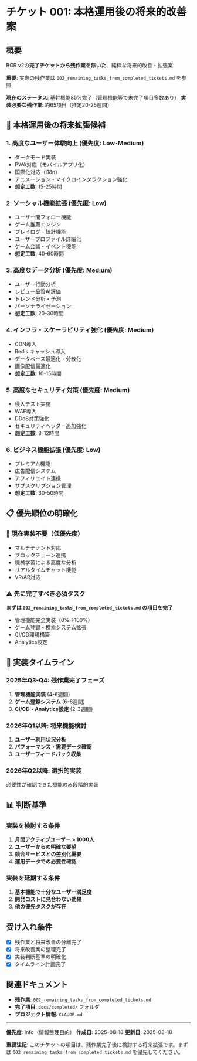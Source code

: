 # チケット 001: 本格運用後の将来的改善案

## 概要
BGR v2の**完了チケットから残作業を除いた**、純粋な将来的改善・拡張案

**重要**: 実際の残作業は `002_remaining_tasks_from_completed_tickets.md` を参照

**現在のステータス**: 基幹機能85%完了（管理機能等で未完了項目多数あり）
**実装必要な残作業**: 約65項目（推定20-25週間）

## 🚀 本格運用後の将来拡張候補

### 1. 高度なユーザー体験向上 (優先度: Low-Medium)
- ダークモード実装
- PWA対応（モバイルアプリ化）
- 国際化対応（i18n）
- アニメーション・マイクロインタラクション強化
- **想定工数**: 15-25時間

### 2. ソーシャル機能拡張 (優先度: Low)
- ユーザー間フォロー機能
- ゲーム推薦エンジン
- プレイログ・統計機能
- ユーザープロファイル詳細化
- ゲーム会議・イベント機能
- **想定工数**: 40-60時間

### 3. 高度なデータ分析 (優先度: Medium)
- ユーザー行動分析
- レビュー品質AI評価
- トレンド分析・予測
- パーソナライゼーション
- **想定工数**: 20-30時間

### 4. インフラ・スケーラビリティ強化 (優先度: Medium)
- CDN導入
- Redis キャッシュ導入  
- データベース最適化・分散化
- 画像配信最適化
- **想定工数**: 10-15時間

### 5. 高度なセキュリティ対策 (優先度: Medium)
- 侵入テスト実施
- WAF導入
- DDoS対策強化
- セキュリティヘッダー追加強化
- **想定工数**: 8-12時間

### 6. ビジネス機能拡張 (優先度: Low)
- プレミアム機能
- 広告配信システム
- アフィリエイト連携
- サブスクリプション管理
- **想定工数**: 30-50時間

## 📋 優先順位の明確化

### 🚫 現在実装不要（低優先度）
- マルチテナント対応
- ブロックチェーン連携
- 機械学習による高度な分析
- リアルタイムチャット機能
- VR/AR対応

### ⚠️ 先に完了すべき必須タスク
**まずは `002_remaining_tasks_from_completed_tickets.md` の項目を完了**
- 管理機能完全実装（0%→100%）
- ゲーム登録・検索システム拡張
- CI/CD環境構築
- Analytics設定

## 🎯 実装タイムライン

### 2025年Q3-Q4: 残作業完了フェーズ
1. **管理機能実装** (4-6週間)
2. **ゲーム登録システム** (6-8週間)  
3. **CI/CD・Analytics設定** (2-3週間)

### 2026年Q1以降: 将来機能検討
1. **ユーザー利用状況分析**
2. **パフォーマンス・需要データ確認**
3. **ユーザーフィードバック収集**

### 2026年Q2以降: 選択的実装
必要性が確認できた機能のみ段階的実装

## 📊 判断基準

### 実装を検討する条件
1. **月間アクティブユーザー > 1000人**
2. **ユーザーからの明確な要望**
3. **競合サービスとの差別化需要**
4. **運用データでの必要性確認**

### 実装を延期する条件
1. **基本機能で十分なユーザー満足度**
2. **開発コストに見合わない効果**
3. **他の優先タスクが存在**

## 受け入れ条件
- [x] 残作業と将来改善の分離完了
- [x] 将来改善案の整理完了
- [x] 実装判断基準の明確化
- [x] タイムライン計画完了

## 関連ドキュメント
- **残作業**: `002_remaining_tasks_from_completed_tickets.md`
- **完了項目**: `docs/completed/` フォルダ
- **プロジェクト情報**: `CLAUDE.md`

---
**優先度**: Info（情報整理目的）
**作成日**: 2025-08-18
**更新日**: 2025-08-18

**重要注記**: このチケットの項目は、残作業完了後に検討する将来拡張です。まずは `002_remaining_tasks_from_completed_tickets.md` を優先してください。